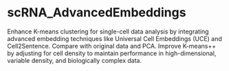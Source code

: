 # scRNA_AdvancedEmbeddings
Enhance K-means clustering for single-cell data analysis by integrating advanced embedding techniques like Universal Cell Embeddings (UCE) and Cell2Sentence. Compare with original data and PCA. Improve K-means++ by adjusting for cell density to maintain performance in high-dimensional, variable density, and biologically complex data.
